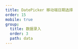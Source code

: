 ```yaml
---
title: DatePicker 移动端日期选择
order: 15
mobile: true
group:
  title: 数据录入
  order: 3
  path: data
---
```


<code src="../demo/DatePicker.jsx"></code>
<API src="../src/DatePicker.tsx"></API>
